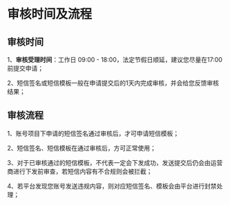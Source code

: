 # 审核时间及流程



## 审核时间

1、**审核受理时间**：工作日 09:00 - 18:00，法定节假日顺延，建议您尽量在17:00前提交申请；

2、短信签名或短信模板一般在申请提交后的1天内完成审核，并会给您反馈审核结果；



## 审核流程

1、账号项目下申请的短信签名通过审核后，才可申请短信模板；

2、短信签名、短信模板在通过审核后，方可正常使用；

3、对于已审核通过的短信模板，不代表一定会下发成功，发送提交后仍会由运营商进行下发前审查，若短信内容有不合规则会被拦截；

4、若平台发现您账号发送违规内容，则对应短信签名、模板会由平台进行封禁处理；